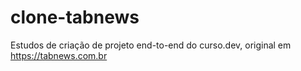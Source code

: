# clone-tabnews
Estudos de criação de projeto end-to-end do curso.dev, original em https://tabnews.com.br
